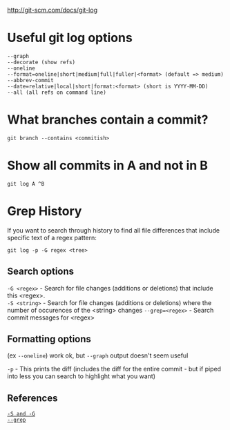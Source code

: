 http://git-scm.com/docs/git-log

# Useful git log options
```
--graph
--decorate (show refs)
--oneline
--format=oneline|short|medium|full|fuller|<format> (default => medium)
--abbrev-commit
--date=relative|local|short|format:<format> (short is YYYY-MM-DD)
--all (all refs on command line)
```

# What branches contain a commit?
```
git branch --contains <commitish>
```

# Show all commits in A and not in B
```
git log A ^B
```

# Grep History
If you want to search through history to find all file differences that include specific text of a regex pattern:

`git log -p -G regex <tree>`

## Search options
`-G <regex>` - Search for file changes (additions or deletions) that include this &lt;regex&gt;.  
`-S <string>` - Search for file changes (additions or deletions) where the number of occurences of the &lt;string&gt; changes
`--grep=<regex>` - Search commit messages for &lt;regex&gt;

## Formatting options
(ex `--oneline`) work ok, but `--graph` output doesn't seem useful

`-p` - This prints the diff (includes the diff for the entire commit - but if piped into less you can search to highlight what you want)

## References
[`-S and -G`](https://git-scm.com/docs/git-log#git-log--Sltstringgt) \
[`--grep`](https://git-scm.com/docs/git-log#git-log---grepltpatterngt)
